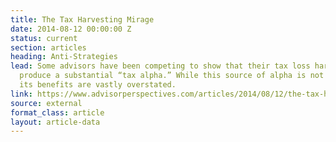 ```yaml
---
title: The Tax Harvesting Mirage
date: 2014-08-12 00:00:00 Z
status: current
section: articles
heading: Anti-Strategies
lead: Some advisors have been competing to show that their tax loss harvesting strategies
  produce a substantial “tax alpha.” While this source of alpha is not wholly mythical,
  its benefits are vastly overstated.
link: https://www.advisorperspectives.com/articles/2014/08/12/the-tax-harvesting-mirage
source: external
format_class: article
layout: article-data
---
```



